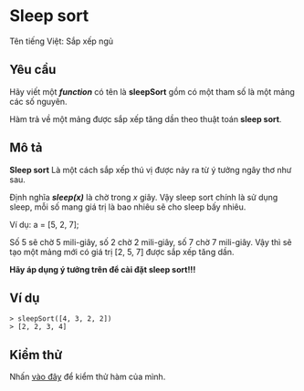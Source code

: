 # Sleep sort
Tên tiếng Việt: Sắp xếp ngủ

## Yêu cầu
Hãy viết một ***function*** có tên là **sleepSort** gồm có một tham số là một mảng các số nguyên.

Hàm trả về một mảng được sắp xếp tăng dần theo thuật toán **sleep sort**.

## Mô tả
**Sleep sort** Là một cách sắp xếp thú vị được nảy ra từ ý tưởng ngây thơ như sau.

Định nghĩa ***sleep(x)*** là chờ trong *x* giây. Vậy sleep sort chính là sử dụng sleep, mỗi số mang giá trị là bao nhiêu sẽ cho sleep bấy nhiêu.

Ví dụ: a = [5, 2, 7];

Số 5 sẽ chờ 5 mili-giây, số 2 chờ 2 mili-giây, số 7 chờ 7 mili-giây.
Vậy thì sẽ tạo một mảng mới có giá trị [2, 5, 7] được sắp xếp tăng dần.

**Hãy áp dụng ý tưởng trên để cài đặt sleep sort!!!**

## Ví dụ
```
> sleepSort([4, 3, 2, 2])
> [2, 2, 3, 4]
```

## Kiểm thử
Nhấn [vào đây](https://repl.it/@rknguyen/Sleep-sort) để kiểm thử hàm của mình.
